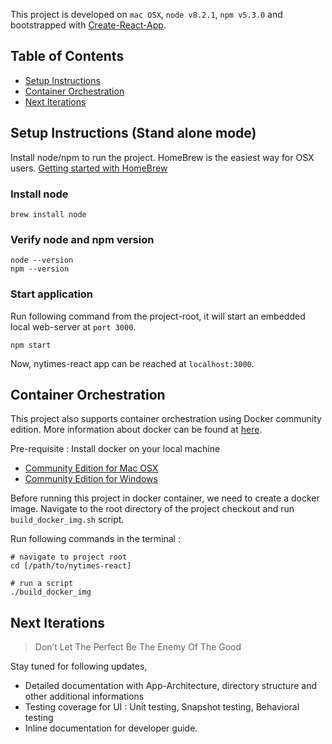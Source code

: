 This project is developed on `mac OSX`, `node v8.2.1`, `npm v5.3.0` and bootstrapped with [Create-React-App](https://github.com/facebookincubator/create-react-app).

## Table of Contents

- [Setup Instructions](#setup-instructions)
- [Container Orchestration](#container-orchestration)
- [Next Iterations](#next-iterations)

## Setup Instructions (Stand alone mode)
Install node/npm to run the project. 
HomeBrew is the easiest way for OSX users. [Getting started with HomeBrew](https://brew.sh/)
### Install node
```
brew install node
``` 
### Verify node and npm version
```
node --version
npm --version
```

### Start application
Run following command from the project-root, it will start an embedded local web-server at `port 3000`.  
```
npm start
```
Now, nytimes-react app can be reached at `localhost:3000`.  

## Container Orchestration
This project also supports container orchestration using Docker community edition. More information about docker can be found at [here](https://www.docker.com/what-docker#/developers).

Pre-requisite : Install docker on your local machine
- [Community Edition for Mac OSX ](https://store.docker.com/editions/community/docker-ce-desktop-mac)
- [Community Edition for Windows ](https://store.docker.com/editions/community/docker-ce-desktop-windows)

Before running this project in docker container, we need to create a docker image. 
Navigate to the root directory of the project checkout and run `build_docker_img.sh` script.

Run following commands in the terminal :
```
# navigate to project root
cd [/path/to/nytimes-react]
 
# run a script
./build_docker_img
``` 

## Next Iterations
> Don’t Let The Perfect Be The Enemy Of The Good

Stay tuned for following updates,
- Detailed documentation with App-Architecture, directory structure and other additional informations
- Testing coverage for UI : Unit testing, Snapshot testing, Behavioral testing
- Inline documentation for developer guide. 
